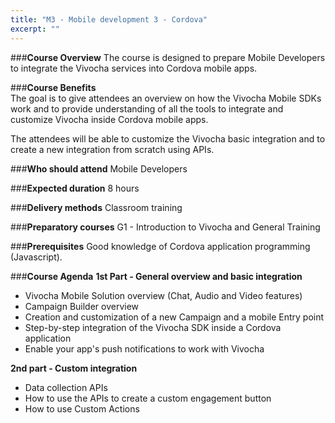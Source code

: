 ```yaml
---
title: "M3 - Mobile development 3 - Cordova"
excerpt: ""
---
```

###**Course Overview**
The course is designed to prepare Mobile Developers to integrate the Vivocha services into Cordova mobile apps.

###**Course Benefits**   
The goal is to give attendees an overview on how the Vivocha Mobile SDKs work and to provide understanding of all the tools to integrate and customize Vivocha inside Cordova mobile apps.

The attendees will be able to customize the Vivocha basic integration and to create a new integration from scratch using APIs.

###**Who should attend**
Mobile Developers

###**Expected duration**
8 hours

###**Delivery methods**
Classroom training

###**Preparatory courses**
G1 - Introduction to Vivocha and General Training

###**Prerequisites**
Good knowledge of Cordova application programming (Javascript).

###**Course Agenda**
**1st Part - General overview and basic integration**
* Vivocha Mobile Solution overview (Chat, Audio and Video features)
* Campaign Builder overview
* Creation and customization of a new Campaign and a mobile Entry point
* Step-by-step integration of the Vivocha SDK inside a Cordova application
* Enable your app's push notifications to work with Vivocha
 
**2nd part - Custom integration**
* Data collection APIs 
* How to use the APIs to create a custom engagement button
* How to use Custom Actions